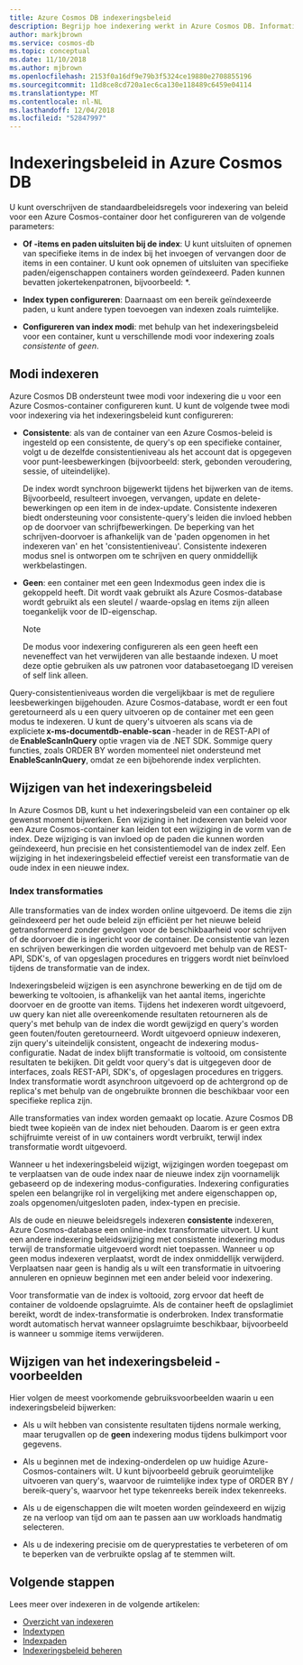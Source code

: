 ```yaml
---
title: Azure Cosmos DB indexeringsbeleid
description: Begrijp hoe indexering werkt in Azure Cosmos DB. Informatie over het configureren en wijzigen van het indexeringsbeleid voor automatische indexering en betere prestaties.
author: markjbrown
ms.service: cosmos-db
ms.topic: conceptual
ms.date: 11/10/2018
ms.author: mjbrown
ms.openlocfilehash: 2153f0a16df9e79b3f5324ce19880e2708855196
ms.sourcegitcommit: 11d8ce8cd720a1ec6ca130e118489c6459e04114
ms.translationtype: MT
ms.contentlocale: nl-NL
ms.lasthandoff: 12/04/2018
ms.locfileid: "52847997"
---
```

# <a name="indexing-policy-in-azure-cosmos-db"></a>Indexeringsbeleid in Azure Cosmos DB

U kunt overschrijven de standaardbeleidsregels voor indexering van beleid voor een Azure Cosmos-container door het configureren van de volgende parameters:

* **Of -items en paden uitsluiten bij de index**: U kunt uitsluiten of opnemen van specifieke items in de index bij het invoegen of vervangen door de items in een container. U kunt ook opnemen of uitsluiten van specifieke paden/eigenschappen containers worden geïndexeerd. Paden kunnen bevatten jokertekenpatronen, bijvoorbeeld: *.

* **Index typen configureren**: Daarnaast om een bereik geïndexeerde paden, u kunt andere typen toevoegen van indexen zoals ruimtelijke.

* **Configureren van index modi**: met behulp van het indexeringsbeleid voor een container, kunt u verschillende modi voor indexering zoals *consistente* of *geen*.

## <a name="indexing-modes"></a>Modi indexeren 

Azure Cosmos DB ondersteunt twee modi voor indexering die u voor een Azure Cosmos-container configureren kunt. U kunt de volgende twee modi voor indexering via het indexeringsbeleid kunt configureren: 

* **Consistente**: als van de container van een Azure Cosmos-beleid is ingesteld op een consistente, de query's op een specifieke container, volgt u de dezelfde consistentieniveau als het account dat is opgegeven voor punt-leesbewerkingen (bijvoorbeeld: sterk, gebonden veroudering, sessie, of uiteindelijke). 

  De index wordt synchroon bijgewerkt tijdens het bijwerken van de items. Bijvoorbeeld, resulteert invoegen, vervangen, update en delete-bewerkingen op een item in de index-update. Consistente indexeren biedt ondersteuning voor consistente-query's leiden die invloed hebben op de doorvoer van schrijfbewerkingen. De beperking van het schrijven-doorvoer is afhankelijk van de 'paden opgenomen in het indexeren van' en het 'consistentieniveau'. Consistente indexeren modus snel is ontworpen om te schrijven en query onmiddellijk werkbelastingen.

* **Geen**: een container met een geen Indexmodus geen index die is gekoppeld heeft. Dit wordt vaak gebruikt als Azure Cosmos-database wordt gebruikt als een sleutel / waarde-opslag en items zijn alleen toegankelijk voor de ID-eigenschap.

  > [!NOTE]
  > De modus voor indexering configureren als een geen heeft een neveneffect van het verwijderen van alle bestaande indexen. U moet deze optie gebruiken als uw patronen voor databasetoegang ID vereisen of self link alleen.

Query-consistentieniveaus worden die vergelijkbaar is met de reguliere leesbewerkingen bijgehouden. Azure Cosmos-database, wordt er een fout geretourneerd als u een query uitvoeren op de container met een geen modus te indexeren. U kunt de query's uitvoeren als scans via de expliciete **x-ms-documentdb-enable-scan** -header in de REST-API of de **EnableScanInQuery** optie vragen via de .NET SDK. Sommige query functies, zoals ORDER BY worden momenteel niet ondersteund met **EnableScanInQuery**, omdat ze een bijbehorende index verplichten.

## <a name="modifying-the-indexing-policy"></a>Wijzigen van het indexeringsbeleid

In Azure Cosmos DB, kunt u het indexeringsbeleid van een container op elk gewenst moment bijwerken. Een wijziging in het indexeren van beleid voor een Azure Cosmos-container kan leiden tot een wijziging in de vorm van de index. Deze wijziging is van invloed op de paden die kunnen worden geïndexeerd, hun precisie en het consistentiemodel van de index zelf. Een wijziging in het indexeringsbeleid effectief vereist een transformatie van de oude index in een nieuwe index.

### <a name="index-transformations"></a>Index transformaties

Alle transformaties van de index worden online uitgevoerd. De items die zijn geïndexeerd per het oude beleid zijn efficiënt per het nieuwe beleid getransformeerd zonder gevolgen voor de beschikbaarheid voor schrijven of de doorvoer die is ingericht voor de container. De consistentie van lezen en schrijven bewerkingen die worden uitgevoerd met behulp van de REST-API, SDK's, of van opgeslagen procedures en triggers wordt niet beïnvloed tijdens de transformatie van de index.

Indexeringsbeleid wijzigen is een asynchrone bewerking en de tijd om de bewerking te voltooien, is afhankelijk van het aantal items, ingerichte doorvoer en de grootte van items. Tijdens het indexeren wordt uitgevoerd, uw query kan niet alle overeenkomende resultaten retourneren als de query's met behulp van de index die wordt gewijzigd en query's worden geen fouten/fouten geretourneerd. Wordt uitgevoerd opnieuw indexeren, zijn query's uiteindelijk consistent, ongeacht de indexering modus-configuratie. Nadat de index blijft transformatie is voltooid, om consistente resultaten te bekijken. Dit geldt voor query's dat is uitgegeven door de interfaces, zoals REST-API, SDK's, of opgeslagen procedures en triggers. Index transformatie wordt asynchroon uitgevoerd op de achtergrond op de replica's met behulp van de ongebruikte bronnen die beschikbaar voor een specifieke replica zijn.

Alle transformaties van index worden gemaakt op locatie. Azure Cosmos DB biedt twee kopieën van de index niet behouden. Daarom is er geen extra schijfruimte vereist of in uw containers wordt verbruikt, terwijl index transformatie wordt uitgevoerd.

Wanneer u het indexeringsbeleid wijzigt, wijzigingen worden toegepast om te verplaatsen van de oude index naar de nieuwe index zijn voornamelijk gebaseerd op de indexering modus-configuraties. Indexering configuraties spelen een belangrijke rol in vergelijking met andere eigenschappen op, zoals opgenomen/uitgesloten paden, index-typen en precisie.

Als de oude en nieuwe beleidsregels indexeren **consistente** indexeren, Azure Cosmos-database een online-index transformatie uitvoert. U kunt een andere indexering beleidswijziging met consistente indexering modus terwijl de transformatie uitgevoerd wordt niet toepassen. Wanneer u op geen modus indexeren verplaatst, wordt de index onmiddellijk verwijderd. Verplaatsen naar geen is handig als u wilt een transformatie in uitvoering annuleren en opnieuw beginnen met een ander beleid voor indexering.

Voor transformatie van de index is voltooid, zorg ervoor dat heeft de container de voldoende opslagruimte. Als de container heeft de opslaglimiet bereikt, wordt de index-transformatie is onderbroken. Index transformatie wordt automatisch hervat wanneer opslagruimte beschikbaar, bijvoorbeeld is wanneer u sommige items verwijderen.

## <a name="modifying-the-indexing-policy---examples"></a>Wijzigen van het indexeringsbeleid - voorbeelden

Hier volgen de meest voorkomende gebruiksvoorbeelden waarin u een indexeringsbeleid bijwerken:

* Als u wilt hebben van consistente resultaten tijdens normale werking, maar terugvallen op de **geen** indexering modus tijdens bulkimport voor gegevens.

* Als u beginnen met de indexing-onderdelen op uw huidige Azure-Cosmos-containers wilt. U kunt bijvoorbeeld gebruik georuimtelijke uitvoeren van query's, waarvoor de ruimtelijke index type of ORDER BY / bereik-query's, waarvoor het type tekenreeks bereik index tekenreeks.

* Als u de eigenschappen die wilt moeten worden geïndexeerd en wijzig ze na verloop van tijd om aan te passen aan uw workloads handmatig selecteren.

* Als u de indexering precisie om de queryprestaties te verbeteren of om te beperken van de verbruikte opslag af te stemmen wilt.

## <a name="next-steps"></a>Volgende stappen

Lees meer over indexeren in de volgende artikelen:

* [Overzicht van indexeren](index-overview.md)
* [Indextypen](index-types.md)
* [Indexpaden](index-paths.md)
* [Indexeringsbeleid beheren](how-to-manage-indexing-policy.md)
